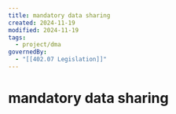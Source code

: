 ```yaml
---
title: mandatory data sharing
created: 2024-11-19
modified: 2024-11-19
tags:
  - project/dma
governedBy:
  - "[[402.07 Legislation]]"
---
```

# mandatory data sharing
